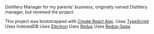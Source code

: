 

Distillery Manager for my parents' business, originally named Distillery manager, but renewed the project.

This project was bootstrapped with [Create React App](https://github.com/facebook/create-react-app).
Uses [TypeScript](http://www.typescriptlang.org/)
Uses IndexedDB
Uses [Electron](https://electronjs.org/)
Uses [Redux](https://redux.js.org/)
Uses [Redux-Saga](https://redux-saga.js.org/)
